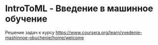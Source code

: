 # IntroToML - Введение в машинное обучение

Решение задач к курсу https://www.coursera.org/learn/vvedenie-mashinnoe-obuchenie/home/welcome
